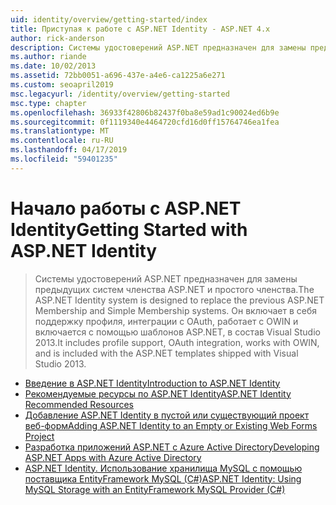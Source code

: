 ```yaml
---
uid: identity/overview/getting-started/index
title: Приступая к работе с ASP.NET Identity - ASP.NET 4.x
author: rick-anderson
description: Системы удостоверений ASP.NET предназначен для замены предыдущих систем членства ASP.NET и простого членства. Она включает поддержку профиля, интеграция OAuth...
ms.author: riande
ms.date: 10/02/2013
ms.assetid: 72bb0051-a696-437e-a4e6-ca1225a6e271
ms.custom: seoapril2019
msc.legacyurl: /identity/overview/getting-started
msc.type: chapter
ms.openlocfilehash: 36933f42806b82437f0ba8e59ad1c90024ed6b9e
ms.sourcegitcommit: 0f1119340e4464720cfd16d0ff15764746ea1fea
ms.translationtype: MT
ms.contentlocale: ru-RU
ms.lasthandoff: 04/17/2019
ms.locfileid: "59401235"
---
```

# <a name="getting-started-with-aspnet-identity"></a><span data-ttu-id="b2ed6-104">Начало работы с ASP.NET Identity</span><span class="sxs-lookup"><span data-stu-id="b2ed6-104">Getting Started with ASP.NET Identity</span></span>

> <span data-ttu-id="b2ed6-105">Системы удостоверений ASP.NET предназначен для замены предыдущих систем членства ASP.NET и простого членства.</span><span class="sxs-lookup"><span data-stu-id="b2ed6-105">The ASP.NET Identity system is designed to replace the previous ASP.NET Membership and Simple Membership systems.</span></span> <span data-ttu-id="b2ed6-106">Он включает в себя поддержку профиля, интеграции с OAuth, работает с OWIN и включается с помощью шаблонов ASP.NET, в состав Visual Studio 2013.</span><span class="sxs-lookup"><span data-stu-id="b2ed6-106">It includes profile support, OAuth integration, works with OWIN, and is included with the ASP.NET templates shipped with Visual Studio 2013.</span></span>


- [<span data-ttu-id="b2ed6-107">Введение в ASP.NET Identity</span><span class="sxs-lookup"><span data-stu-id="b2ed6-107">Introduction to ASP.NET Identity</span></span>](introduction-to-aspnet-identity.md)
- [<span data-ttu-id="b2ed6-108">Рекомендуемые ресурсы по ASP.NET Identity</span><span class="sxs-lookup"><span data-stu-id="b2ed6-108">ASP.NET Identity Recommended Resources</span></span>](aspnet-identity-recommended-resources.md)
- [<span data-ttu-id="b2ed6-109">Добавление ASP.NET Identity в пустой или существующий проект веб-форм</span><span class="sxs-lookup"><span data-stu-id="b2ed6-109">Adding ASP.NET Identity to an Empty or Existing Web Forms Project</span></span>](adding-aspnet-identity-to-an-empty-or-existing-web-forms-project.md)
- [<span data-ttu-id="b2ed6-110">Разработка приложений ASP.NET с Azure Active Directory</span><span class="sxs-lookup"><span data-stu-id="b2ed6-110">Developing ASP.NET Apps with Azure Active Directory</span></span>](developing-aspnet-apps-with-windows-azure-active-directory.md)
- [<span data-ttu-id="b2ed6-111">ASP.NET Identity. Использование хранилища MySQL с помощью поставщика EntityFramework MySQL (C#)</span><span class="sxs-lookup"><span data-stu-id="b2ed6-111">ASP.NET Identity: Using MySQL Storage with an EntityFramework MySQL Provider (C#)</span></span>](aspnet-identity-using-mysql-storage-with-an-entityframework-mysql-provider.md)
